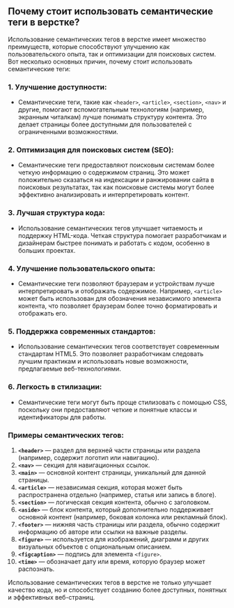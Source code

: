 ## Почему стоит использовать семантические теги в верстке?

Использование семантических тегов в верстке имеет множество преимуществ, которые способствуют улучшению как пользовательского опыта, так и оптимизации для поисковых систем. Вот несколько основных причин, почему стоит использовать семантические теги:

### 1. **Улучшение доступности:**
   - Семантические теги, такие как `<header>`, `<article>`, `<section>`, `<nav>` и другие, помогают вспомогательным технологиям (например, экранным читалкам) лучше понимать структуру контента. Это делает страницы более доступными для пользователей с ограниченными возможностями.

### 2. **Оптимизация для поисковых систем (SEO):**
   - Семантические теги предоставляют поисковым системам более четкую информацию о содержимом страниц. Это может положительно сказаться на индексации и ранжировании сайта в поисковых результатах, так как поисковые системы могут более эффективно анализировать и интерпретировать контент.

### 3. **Лучшая структура кода:**
   - Использование семантических тегов улучшает читаемость и поддержку HTML-кода. Четкая структура помогает разработчикам и дизайнерам быстрее понимать и работать с кодом, особенно в больших проектах.

### 4. **Улучшение пользовательского опыта:**
   - Семантические теги позволяют браузерам и устройствам лучше интерпретировать и отображать содержимое. Например, `<article>` может быть использован для обозначения независимого элемента контента, что позволяет браузерам более точно форматировать и отображать его.

### 5. **Поддержка современных стандартов:**
   - Использование семантических тегов соответствует современным стандартам HTML5. Это позволяет разработчикам следовать лучшим практикам и использовать новые возможности, предлагаемые веб-технологиями.

### 6. **Легкость в стилизации:**
   - Семантические теги могут быть проще стилизовать с помощью CSS, поскольку они предоставляют четкие и понятные классы и идентификаторы для работы.

### Примеры семантических тегов:
1. **`<header>`** — раздел для верхней части страницы или раздела (например, содержит логотип или навигацию).
2. **`<nav>`** — секция для навигационных ссылок.
3. **`<main>`** — основной контент страницы, уникальный для данной страницы.
4. **`<article>`** — независимая секция, которая может быть распространена отдельно (например, статья или запись в блоге).
5. **`<section>`** — логическая секция контента, обычно с заголовком.
6. **`<aside>`** — блок контента, который дополнительно поддерживает основной контент (например, боковая колонка или рекламный блок).
7. **`<footer>`** — нижняя часть страницы или раздела, обычно содержит информацию об авторе или ссылки на важные разделы.
8. **`<figure>`** — используется для изображений, диаграмм и других визуальных объектов с опциональным описанием.
9. **`<figcaption>`** — подпись для элемента `<figure>`.
10. **`<time>`** — обозначает дату или время, которую браузер может распознать.

Использование семантических тегов в верстке не только улучшает качество кода, но и способствует созданию более доступных, понятных и эффективных веб-страниц.